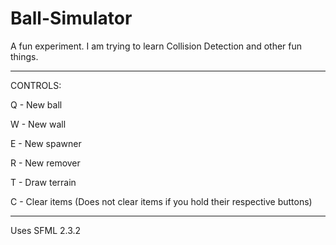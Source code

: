 # Ball-Simulator
A fun experiment. I am trying to learn Collision Detection and other fun things.

---------------------------------------------

CONTROLS:

Q - New ball

W - New wall

E - New spawner

R - New remover

T - Draw terrain

C - Clear items (Does not clear items if you hold their respective buttons)

----------------------------------------------

Uses SFML 2.3.2
